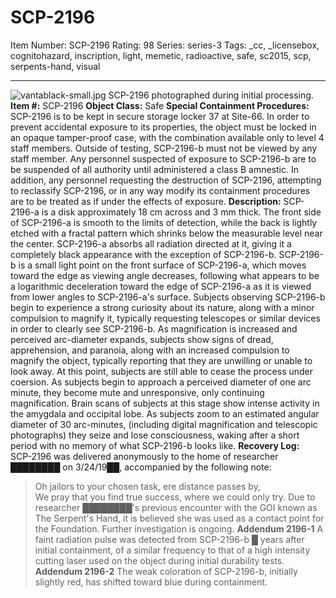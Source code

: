 # SCP-2196
Item Number: SCP-2196
Rating: 98
Series: series-3
Tags: _cc, _licensebox, cognitohazard, inscription, light, memetic, radioactive, safe, sc2015, scp, serpents-hand, visual

---

![vantablack-small.jpg](https://scp-wiki.wdfiles.com/local--files/scp-2196/vantablack-small.jpg)
SCP-2196 photographed during initial processing.
**Item #:** SCP-2196
**Object Class:** Safe
**Special Containment Procedures:** SCP-2196 is to be kept in secure storage locker 37 at Site-66. In order to prevent accidental exposure to its properties, the object must be locked in an opaque tamper-proof case, with the combination available only to level 4 staff members.
Outside of testing, SCP-2196-b must not be viewed by any staff member. Any personnel suspected of exposure to SCP-2196-b are to be suspended of all authority until administered a class B amnestic. In addition, any personnel requesting the destruction of SCP-2196, attempting to reclassify SCP-2196, or in any way modify its containment procedures are to be treated as if under the effects of exposure.
**Description:** SCP-2196-a is a disk approximately 18 cm across and 3 mm thick. The front side of SCP-2196-a is smooth to the limits of detection, while the back is lightly etched with a fractal pattern which shrinks below the measurable level near the center. SCP-2196-a absorbs all radiation directed at it, giving it a completely black appearance with the exception of SCP-2196-b. SCP-2196-b is a small light point on the front surface of SCP-2196-a, which moves toward the edge as viewing angle decreases, following what appears to be a logarithmic deceleration toward the edge of SCP-2196-a as it is viewed from lower angles to SCP-2196-a's surface.
Subjects observing SCP-2196-b begin to experience a strong curiosity about its nature, along with a minor compulsion to magnify it, typically requesting telescopes or similar devices in order to clearly see SCP-2196-b. As magnification is increased and perceived arc-diameter expands, subjects show signs of dread, apprehension, and paranoia, along with an increased compulsion to magnify the object, typically reporting that they are unwilling or unable to look away. At this point, subjects are still able to cease the process under coersion. As subjects begin to approach a perceived diameter of one arc minute, they become mute and unresponsive, only continuing magnification. Brain scans of subjects at this stage show intense activity in the amygdala and occipital lobe. As subjects zoom to an estimated angular diameter of 30 arc-minutes, (including digital magnification and telescopic photographs) they seize and lose consciousness, waking after a short period with no memory of what SCP-2196-b looks like.
**Recovery Log:**  
SCP-2196 was delivered anonymously to the home of researcher ████████ on 3/24/19██, accompanied by the following note:
> Oh jailors to your chosen task, ere distance passes by,  
>  We pray that you find true success, where we could only try.
Due to researcher ████████'s previous encounter with the GOI known as The Serpent's Hand, it is believed she was used as a contact point for the Foundation. Further investigation is ongoing.
**Addendum 2196-1** A faint radiation pulse was detected from SCP-2196-b █ years after initial containment, of a similar frequency to that of a high intensity cutting laser used on the object during initial durability tests.
**Addendum 2196-2** The weak coloration of SCP-2196-b, initially slightly red, has shifted toward blue during containment.